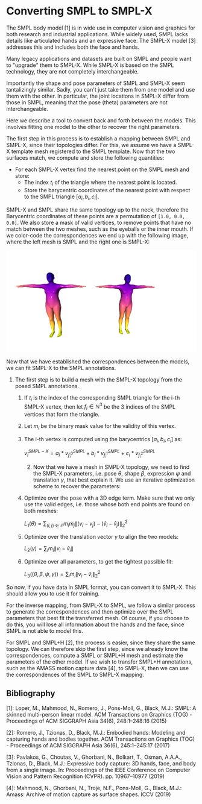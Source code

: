 # Converting SMPL to SMPL-X

<!-- The smpl body model [1] has been used to solve many problems, in particular -->
<!-- the estimation of 3D human pose and shape from images [2, 3, 6], videos [4, -->
<!-- 5], or even radio signals [9], generation of synthetic data [7], the creation of large -->
<!-- motion databases [8] and many other applications. smpl however is by no means -->
<!-- the final step in human body modeling. It lacks finger -->
<!-- articulation and an expressive face. Follow-up work has addressed this issues -->
<!-- with the introduction of smpl+H [10] and smpl-X [11], richer models that -->
<!-- address some of the limitations of smpl. Of course, we don't want to throw away -->
<!-- all data collected in smpl format, which means that we need some tool to -->
<!-- convert the parameters of smpl to smpl-X. -->

The SMPL body model [1] is in wide use in computer vision and graphics for both
research and industrial applications. While widely used, SMPL lacks details like
articulated hands and an expressive face. The SMPL-X model [3] addresses this
and includes both the face and hands. 

Many legacy applications and datasets are built on SMPL and people want to
"upgrade" them to SMPL-X. While SMPL-X is based on the SMPL technology, they are
not completely interchangeable. 

Importantly the shape and pose parameters of SMPL and SMPL-X seem tantalizingly
similar. Sadly, you can't just take them from one model and use them with the
other. In particular, the joint locations in SMPL-X differ from those in SMPL,
meaning that the pose (theta) parameters are not interchangeable. 

Here we describe a tool to convert back and forth between the models. This
involves fitting one model to the other to recover the right parameters.

The first step in this process is to establish a mapping between SMPL and
SMPL-X, since their topologies differ. For this, we assume we have a SMPL-X
template mesh registered to the SMPL template. Now that the two surfaces match,
we compute and store the following quantities:

* For each SMPL-X vertex find the nearest point on the SMPL mesh and store:
    * The index $t_i$ of the triangle where the nearest point is located.
    * Store the barycentric coordinates of the nearest point with respect to
      the SMPL triangle $\left[a_i, b_i, c_i\right]$.

<!-- smpl-X and smpl share the same topology up to the neck, therefore the barycentrics of -->
SMPL-X and SMPL share the same topology up to the neck, therefore the Barycentric coordinates of
these points are a permutation of `[1.0, 0.0, 0.0]`. We also store a mask of
valid vertices, to remove points that have no match between the two meshes,
such as the eyeballs or the inner mouth. If we color-code the correspondences
we end up with the following image, where the left mesh is SMPL and the right
one is SMPL-X:

![Correspondences](./images/smpl_smplx_correspondence.png)

Now that we have established the correspondences between the models, we can fit
SMPL-X to the SMPL annotations. 
1. The first step is to build a mesh with the SMPL-X topology from the posed
   SMPL annotations.

   1. If $t_i$ is the index of the corresponding SMPL triangle for the i-th SMPL-X
      vertex, then let $f_i \in \mathbb{N}^3$ be the 3 indices of the SMPL vertices that
      form the triangle.
   2. Let $m_i$ be the binary mask value for the validity of this vertex.
   2. The i-th vertex is computed using the barycentrics $\left[a_i, b_i, c_i\right]$ as:

      $v_i^{SMPL-X} = a_i * v_{f_i^0}^{SMPL} + b_i * v_{f_i^1}^{SMPL} + c_i * v_{f_i^2}^{SMPL}$ 

      2. Now that we have a mesh in SMPL-X topology, we need to find the SMPL-X
      parameters, i.e. pose $\theta$, shape $\beta$, expression $\psi$  and translation $\gamma$, that best explain it.
      We use an iterative optimization scheme to
      recover the parameters:

   1. Optimize over the pose with a 3D edge term. Make sure that we only use
      the valid edges, i.e. those whose both end points are found on both
      meshes:

        $L_1\left(\theta\right) = \sum_{(i, j) \in \mathcal{E}} m_i m_j \left\lVert(v_i - v_j) - (\hat{v}_i - \hat{v}_j) \right\rVert_2^2$ 

   2. Optimize over the translation vector $\gamma$ to align the two models:

      $L_2\left({\gamma}\right) = \sum_{i} m_i \left\lVert v_i - \hat{v}_i \right\rVert$ 

   3. Optimize over all parameters, to get the tightest possible fit:

      $L_3\left((\theta, \beta, \psi, \gamma)\right) = \sum_{i} m_i \left\lVert v_i - \hat{v}_i \right\rVert_2^2$


So now, if you have data in SMPL format, you can convert it to SMPL-X. This
should allow you to use it for training.

For the inverse mapping, from SMPL-X to
SMPL, we follow a similar process to generate the correspondences and then optimize
over the SMPL parameters that best fit the
transferred mesh. Of course, if you choose to do this, you will lose all
information about the hands and the face, since SMPL is not able to model this.

For SMPL and SMPL+H [2], the process is easier, since they share the same
topology. We can therefore skip the first step, since we already know the
correspondences, compute a SMPL or SMPL+H mesh and estimate the parameters of
the other model. If we wish to transfer SMPL+H annotations, such as the AMASS
motion capture data [4], to SMPL-X, then we can use the correspondences of the
SMPL to SMPL-X mapping.

## Bibliography

[1]: Loper, M., Mahmood, N., Romero, J., Pons-Moll, G., Black, M.J.: SMPL: A
skinned multi-person linear model. ACM Transactions on Graphics (TOG) - Proceedings of ACM SIGGRAPH Asia 34(6), 248:1–248:16 (2015) 

[2]: Romero, J., Tzionas, D., Black, M.J.: Embodied hands: Modeling and capturing
hands and bodies together. ACM Transactions on Graphics (TOG) - Proceedings
of ACM SIGGRAPH Asia 36(6), 245:1–245:17 (2017)

[3]: Pavlakos, G., Choutas, V., Ghorbani, N., Bolkart, T., Osman, A.A.A., Tzionas,
D., Black, M.J.: Expressive body capture: 3D hands, face, and body from a single
image. In: Proceedings of the IEEE Conference on Computer Vision and Pattern
Recognition (CVPR). pp. 10967–10977 (2019)

[4]: Mahmood, N., Ghorbani, N., Troje, N.F., Pons-Moll, G., Black, M.J.: Amass:
Archive of motion capture as surface shapes. ICCV (2019) 
